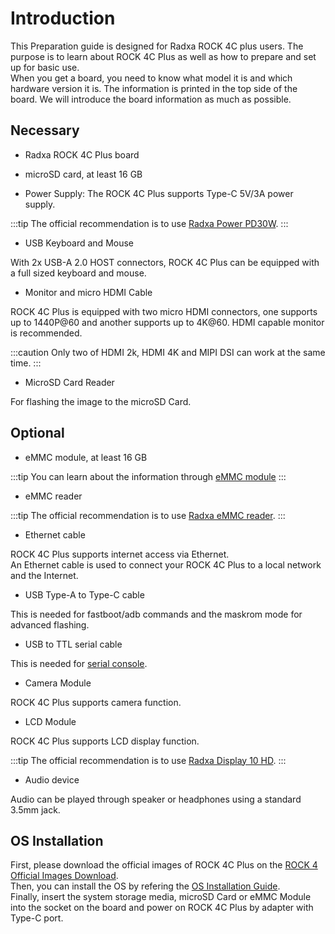 ﻿---
sidebar_label: 'Before start'
sidebar_position: 20
---

# Introduction

This Preparation guide is designed for Radxa ROCK 4C plus users. 
The purpose is to learn about ROCK 4C Plus as well as how to prepare and set up for basic use.  
When you get a board, you need to know what model it is and which hardware version it is. 
The information is printed in the top side of the board. We will introduce the board information as much as possible.

## Necessary

- Radxa ROCK 4C Plus board

- microSD card, at least 16 GB

- Power Supply: The ROCK 4C Plus supports Type-C 5V/3A power supply.

:::tip
The official recommendation is to use [Radxa Power PD30W](/accessories/pd_30w).
:::

- USB Keyboard and Mouse

With 2x USB-A 2.0 HOST connectors, ROCK 4C Plus can be equipped with a full sized keyboard and mouse.

- Monitor and micro HDMI Cable

ROCK 4C Plus is equipped with two micro HDMI connectors, one supports up to 1440P@60 and another supports up to 4K@60. HDMI capable monitor is recommended.  

:::caution
Only two of HDMI 2k, HDMI 4K and MIPI DSI can work at the same time.
:::

- MicroSD Card Reader 

For flashing the image to the microSD Card.

## Optional

- eMMC module, at least 16 GB

:::tip
You can learn about the information through [eMMC module](/accessories/emmc_module)
:::

- eMMC reader

:::tip
The official recommendation is to use [Radxa eMMC reader](/accessories/emmc_reader).
:::

- Ethernet cable

ROCK 4C Plus supports internet access via Ethernet.  
An Ethernet cable is used to connect your ROCK 4C Plus to a local network and the Internet.  

- USB Type-A to Type-C cable

This is needed for fastboot/adb commands and the maskrom mode for advanced flashing.

- USB to TTL serial cable

This is needed for [serial console](/general-tutorial/serial).

- Camera Module
    
ROCK 4C Plus supports camera function.  

- LCD Module

ROCK 4C Plus supports LCD display function.  

:::tip
The official recommendation is to use [Radxa Display 10 HD](/accessories/lcd-10-hd).
:::

- Audio device

Audio can be played through speaker or headphones using a standard 3.5mm jack.

## OS Installation

First, please download the official images of ROCK 4C Plus on the [ROCK 4 Official Images Download](/rock4/official-images).  
Then, you can install the OS by refering the [OS Installation Guide](/general-tutorial/os-installation).  
Finally, insert the system storage media, microSD Card or eMMC Module into the socket on the board and power on ROCK 4C Plus by adapter with Type-C port.
